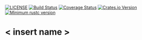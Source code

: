 [![LICENSE](https://img.shields.io/badge/license-MIT-blue.svg)](LICENSE)
[![Build Status](https://github.com/Geal/proxyholder/actions/workflows/ci.yml/badge.svg)](https://github.com/Geal/proxyholder/actions/workflows/ci.yml)
[![Coverage Status](https://coveralls.io/repos/github/Geal/proxyholder/badge.svg?branch=main)](https://coveralls.io/github/Geal/proxyholder?branch=main)
[![Crates.io Version](https://img.shields.io/crates/v/proxyholder.svg)](https://crates.io/crates/proxyholder)
[![Minimum rustc version](https://img.shields.io/badge/rustc-1.78.0+-lightgray.svg)](#rust-version-requirements-msrv)


# < insert name >


